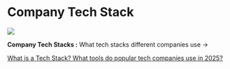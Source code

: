 # Company Tech Stack

![](https://www.shutterstock.com/image-vector/web-software-development-concept-bannercomputer-260nw-2025576065.jpg)

**Company Tech Stacks :** What tech stacks different companies use → 

[What is a Tech Stack? What tools do popular tech companies use in 2025?](https://stackshare.io/stacks)
